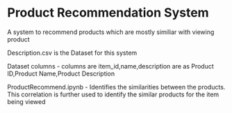 # Product Recommendation System

A system to recommend products which are mostly similiar with viewing product

Description.csv is the Dataset for this system

Dataset columns - columns are item_id,name,description are as Product ID,Product Name,Product Description

ProductRecommend.ipynb - Identifies the similarities between the products. This correlation is further used to identify the similar products for the item being viewed